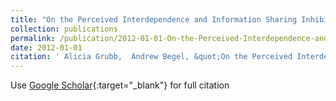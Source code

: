 ```yaml
---
title: "On the Perceived Interdependence and Information Sharing Inhibitions of Enterprise Software Engineers"
collection: publications
permalink: /publication/2012-01-01-On-the-Perceived-Interdependence-and-Information-Sharing-Inhibitions-of-Enterprise-Software-Engineers
date: 2012-01-01
citation: ' Alicia Grubb,  Andrew Begel, &quot;On the Perceived Interdependence and Information Sharing Inhibitions of Enterprise Software Engineers.&quot;, 2012.'
---
```

Use [Google Scholar](https://scholar.google.com/scholar?q=On+the+Perceived+Interdependence+and+Information+Sharing+Inhibitions+of+Enterprise+Software+Engineers){:target="_blank"} for full citation